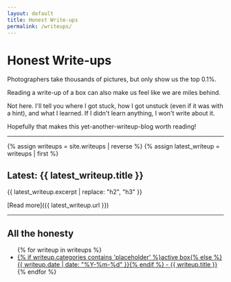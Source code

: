 ```yaml
---
layout: default
title: Honest Write-ups
permalink: /writeups/
---
```


# Honest Write-ups

Photographers take thousands of pictures, but only show us the top 0.1%.

Reading a write-up of a box can also make us feel like we are miles behind.

Not here. I'll tell you where I got stuck, how I got unstuck (even if it was with a hint), and what I learned. If I didn't learn anything, I won't write about it.

Hopefully that makes this yet-another-writeup-blog worth reading!

---

{% assign writeups = site.writeups | reverse %}
{% assign latest_writeup = writeups | first %}

## Latest: {{ latest_writeup.title }}

{{ latest_writeup.excerpt | replace: "h2", "h3" }}

[Read more]({{ latest_writeup.url }})

---

## All the honesty

<ul>
  {% for writeup in writeups %}
    <li><a href="{{ writeup.url }}">{% if writeup.categories contains 'placeholder' %}active box{% else %}{{ writeup.date | date: "%Y-%m-%d" }}{% endif %} - {{ writeup.title }}</a></li>
  {% endfor %}
</ul>
